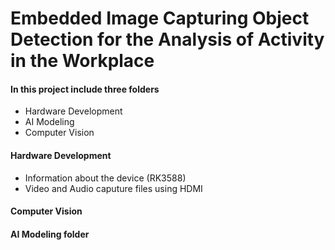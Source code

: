 # Embedded Image Capturing Object Detection for the Analysis of Activity in the Workplace

#### In this project include three folders 
  * Hardware Development
  * AI Modeling 
  * Computer Vision

#### Hardware Development 
  * Information about the device (RK3588)
  * Video and Audio caputure files using HDMI 
 
#### Computer Vision 

#### AI Modeling folder 


